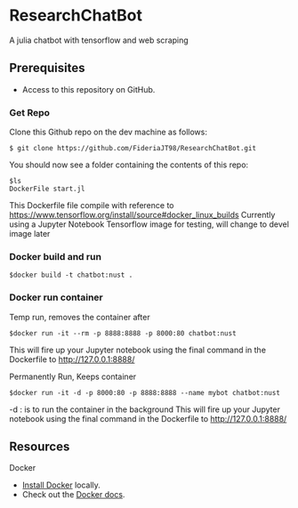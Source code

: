 # ResearchChatBot
A julia chatbot with tensorflow and web scraping

## Prerequisites
- Access to this repository on GitHub.

### Get Repo
Clone this Github repo on the dev machine as follows:

```
$ git clone https://github.com/FideriaJT98/ResearchChatBot.git
```

You should now see a folder containing the contents of this repo:
```
$ls
DockerFile start.jl
```
This Dockerfile file compile with reference to https://www.tensorflow.org/install/source#docker_linux_builds
Currently using a Jupyter Notebook Tensorflow image for testing, will change to devel image later

### Docker build and run
```
$docker build -t chatbot:nust .
```

### Docker run container

Temp run, removes the container after
```
$docker run -it --rm -p 8888:8888 -p 8000:80 chatbot:nust
```
This will fire up your Jupyter notebook using the final command in the Dockerfile to http://127.0.0.1:8888/


Permanently Run, Keeps container
```
$docker run -it -d -p 8000:80 -p 8888:8888 --name mybot chatbot:nust
```
-d : is to run the container in the background
This will fire up your Jupyter notebook using the final command in the Dockerfile to http://127.0.0.1:8888/



## Resources

Docker

- [Install Docker](https://docs.docker.com/engine/installation/) locally.
- Check out the [Docker docs](https://docs.docker.com/).

